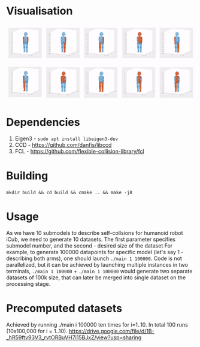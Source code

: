 # Visualisation
![alt text](https://github.com/epfl-lasa/Joint-Space-SCA/blob/main/Dataset-Creation/fcl-sampling/sampling_vis.gif)
# Dependencies
1) Eigen3 - `sudo apt install libeigen3-dev`
2) CCD - https://github.com/danfis/libccd
2) FCL - https://github.com/flexible-collision-library/fcl

# Building
`mkdir build && cd build && cmake .. && make -j8`

# Usage
As we have 10 submodels to describe self-collsions for humanoid robot iCub, we need to generate 10 datasets.
The first parameter specifies submodel number, and the second - desired size of the dataset
For example, to generate 100000 datapoints for specific model (let's say 1 - describing both arms), one should launch `./main 1 100000`. Code is not parallelized, but it can be achieved by launching multiple instances in two terminals, `./main 1 100000` + `./main 1 100000` would generate two separate datasets of 100k size, that can later be merged into single dataset on the processing stage.

# Precomputed datasets
Achieved by running ./main i 100000 ten times for i=1..10. In total 100 runs (10x100,000 for i = 1..10).
https://drive.google.com/file/d/1B-_hR59ftv93V3_rvtORBuVH7i15BJxZ/view?usp=sharing
